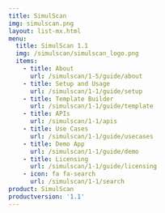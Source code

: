 ```yaml
---
title: SimulScan
img: simulscan.png
layout: list-mx.html
menu:
  title: SimulScan 1.1
  img: /simulscan/simulscan_logo.png
  items:
    - title: About
      url: /simulscan/1-5/guide/about
    - title: Setup and Usage
      url: /simulscan/1-1/guide/setup
    - title: Template Builder
      url: /simulscan/1-1/guide/template
    - title: APIs
      url: /simulscan/1-1/apis
    - title: Use Cases
      url: /simulscan/1-1/guide/usecases
    - title: Demo App
      url: /simulscan/1-1/guide/demo
    - title: Licensing
      url: /simulscan/1-1/guide/licensing
    - icon: fa fa-search
      url: /simulscan/1-1/search
product: SimulScan
productversion: '1.1'
---
```

